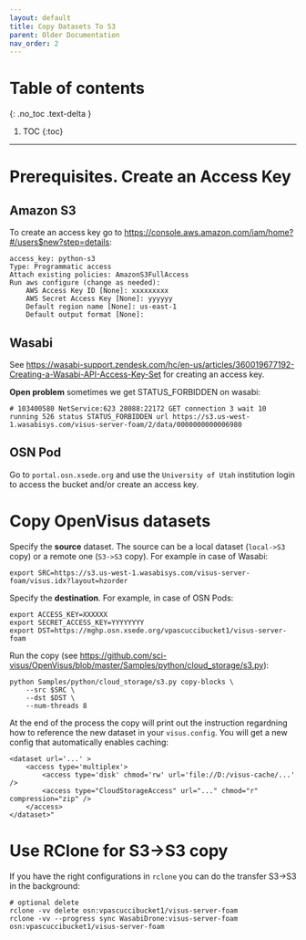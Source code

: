 ```yaml
---
layout: default
title: Copy Datasets To S3
parent: Older Documentation
nav_order: 2
---
```


# Table of contents
{: .no_toc .text-delta }

1. TOC
{:toc}

---

# Prerequisites. Create an Access Key


## Amazon S3


To create an access key go to https://console.aws.amazon.com/iam/home?#/users$new?step=details:

```
access_key: python-s3
Type: Programmatic access
Attach existing policies: AmazonS3FullAccess
Run aws configure (change as needed):
    AWS Access Key ID [None]: xxxxxxxxx
    AWS Secret Access Key [None]: yyyyyy
    Default region name [None]: us-east-1
    Default output format [None]:
```

## Wasabi

See https://wasabi-support.zendesk.com/hc/en-us/articles/360019677192-Creating-a-Wasabi-API-Access-Key-Set for creating an access key.

**Open problem** sometimes we get STATUS_FORBIDDEN  on wasabi:

```
# 103400580 NetService:623 28088:22172 GET connection 3 wait 10 running 526 status STATUS_FORBIDDEN url https://s3.us-west-1.wasabisys.com/visus-server-foam/2/data/0000000000006980
```

## OSN Pod

Go to `portal.osn.xsede.org` and use the `University of Utah` institution login to access the bucket and/or create an access key.


# Copy OpenVisus datasets

Specify the **source** dataset. The source can be a local dataset (`local->S3` copy) or a remote one (`S3->S3` copy). For example in case of Wasabi:


```
export SRC=https://s3.us-west-1.wasabisys.com/visus-server-foam/visus.idx?layout=hzorder
```

Specify the **destination**. For example, in case of OSN Pods:

```
export ACCESS_KEY=XXXXXX
export SECRET_ACCESS_KEY=YYYYYYYY
export DST=https://mghp.osn.xsede.org/vpascuccibucket1/visus-server-foam
```

Run the copy (see https://github.com/sci-visus/OpenVisus/blob/master/Samples/python/cloud_storage/s3.py):

```
python Samples/python/cloud_storage/s3.py copy-blocks \
    --src $SRC \
    --dst $DST \
    --num-threads 8
```

At the end of the process the copy will print out the instruction regardning how to reference the new dataset in your `visus.config`.  You will get a new config that automatically enables caching:

```
<dataset url='...' >
	<access type='multiplex'>
		<access type='disk' chmod='rw' url='file://D:/visus-cache/...' />
		<access type="CloudStorageAccess" url="..." chmod="r" compression="zip" />
	</access>
</dataset>"
```


# Use RClone for S3->S3 copy

If you have the right configurations in `rclone` you can do the transfer S3->S3 in the background:

```
# optional delete 
rclone -vv delete osn:vpascuccibucket1/visus-server-foam
rclone -vv --progress sync WasabiDrone:visus-server-foam osn:vpascuccibucket1/visus-server-foam
```




